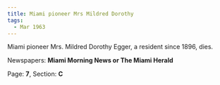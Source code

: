 ```yaml
---  
title: Miami pioneer Mrs Mildred Dorothy  
tags:  
  - Mar 1963  
---  
```

  
Miami pioneer Mrs. Mildred Dorothy Egger, a resident since 1896, dies.  
  
Newspapers: **Miami Morning News or The Miami Herald**  
  
Page: **7**, Section: **C** 

